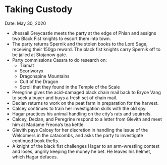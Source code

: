 # Taking Custody

Date: May 30, 2020

- Jhessail Greycastle meets the party at the edge of Phlan and assigns two Black Fist knights to escort them into town.
- The party returns Spernik and the stolen books to the Lord Sage, receiving their 150gp reward. The black fist knights carry Spernik off to be jailed at Stojanow gate.
- Party commissions Cassra to do research on:
    - Tiamat
    - Scorlworyx
    - Dragonspine Mountains
    - Cult of the Dragon
    - Scroll that they found in the Temple of the Scale
- Peregrine gives the acid-damaged black chain mail back to Bryce Vang to seek a buyer and buys a fresh set of chain mail.
- Declan returns to work on the peat farm in preparation for the harvest.
- Calcey continues to train her investigation skills with the old spy.
- Hagar practices his animal handling on the city’s rats and squirrels.
- Calcey, Declan, and Peregrine respond to a letter from Glevith and meet him at Madame Freona’s tea kettle.
- Glevith pays Calcey for her discretion in handling the issue of the Welcomers in the catacombs, and asks the party to investigate continued book thefts.
- A knight of the black fist challenges Hagar to an arm-wrestling contest and loses, angrily keeping the money he bet. He leaves his helmet, which Hagar defaces.